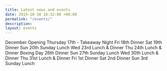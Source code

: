 ```yaml
---
title: Latest news and events
date: 2019-10-30 10:32:00 +00:00
permalink: "/events/"
description: 
layout: events
---
```


December Opening
Thursday 17th - Takeaway Night
Fri 18th Dinner
Sat 19th Dinner
Sun 20th Sunday Lunch
Wed 23rd  Lunch & Dinner
Thu 24th  Lunch & Dinner
Boxing Day 26th Dinner
Sun 27th Sunday Lunch
Wed 30th Lunch & Dinner
Thu 31st Lunch & Dinner
Fri 1st  Dinner
Sat 2nd  Dinner
Sun 3rd  Sunday Lunch
